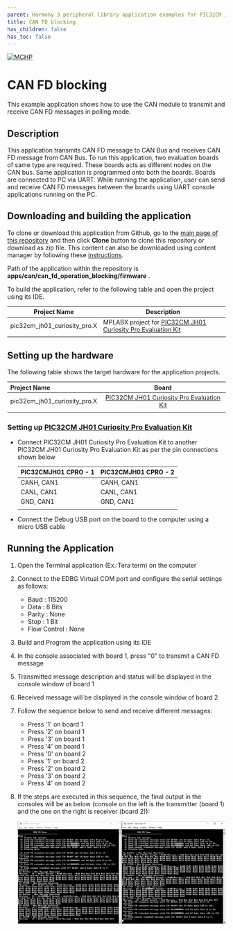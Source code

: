 ```yaml
---
parent: Harmony 3 peripheral library application examples for PIC32CM JH01 family
title: CAN FD blocking
has_children: false
has_toc: false
---
```


[![MCHP](https://www.microchip.com/ResourcePackages/Microchip/assets/dist/images/logo.png)](https://www.microchip.com)

# CAN FD blocking

This example application shows how to use the CAN module to transmit and receive CAN FD messages in polling mode.

## Description

This application transmits CAN FD message to CAN Bus and receives CAN FD message from CAN Bus. To run this application, two evaluation boards of same type are required. These boards acts as different nodes on the CAN bus. Same application is programmed onto both the boards. Boards are connected to PC via UART. While running the application, user can send and receive CAN FD messages between the boards using UART console applications running on the PC.

## Downloading and building the application

To clone or download this application from Github, go to the [main page of this repository](https://github.com/Microchip-MPLAB-Harmony/csp_apps_pic32cm_jh00_jh01) and then click **Clone** button to clone this repository or download as zip file.
This content can also be downloaded using content manager by following these [instructions](https://github.com/Microchip-MPLAB-Harmony/contentmanager/wiki).

Path of the application within the repository is **apps/can/can_fd_operation_blocking/firmware** .

To build the application, refer to the following table and open the project using its IDE.

| Project Name      | Description                                    |
| ----------------- | ---------------------------------------------- |
| pic32cm_jh01_curiosity_pro.X | MPLABX project for [PIC32CM JH01 Curiosity Pro Evaluation Kit]() |
|||

## Setting up the hardware

The following table shows the target hardware for the application projects.

| Project Name| Board|
|:---------|:---------:|
| pic32cm_jh01_curiosity_pro.X | [PIC32CM JH01 Curiosity Pro Evaluation Kit]()
|||

### Setting up [PIC32CM JH01 Curiosity Pro Evaluation Kit]()

- Connect PIC32CM JH01 Curiosity Pro Evaluation Kit to another PIC32CM JH01 Curiosity Pro Evaluation Kit as per the pin connections shown below

    | PIC32CMJH01 CPRO - 1 | PIC32CMJH01 CPRO - 2 |
    | -----------------    | ------------------   |
    | CANH, CAN1           | CANH, CAN1           |
    | CANL, CAN1           | CANL, CAN1           |
    | GND, CAN1            | GND, CAN1            |
    |||

- Connect the Debug USB port on the board to the computer using a micro USB cable

## Running the Application

1. Open the Terminal application (Ex.:Tera term) on the computer
2. Connect to the EDBG Virtual COM port and configure the serial settings as follows:
    - Baud : 115200
    - Data : 8 Bits
    - Parity : None
    - Stop : 1 Bit
    - Flow Control : None
3. Build and Program the application using its IDE
4. In the console associated with board 1, press "0" to transmit a CAN FD message
5. Transmitted message description and status will be displayed in the console window of board 1
6. Received message will be displayed in the console window of board 2
7. Follow the sequence below to send and receive different messages:
    - Press '1' on board 1
    - Press '2' on board 1
    - Press '3' on board 1
    - Press '4' on board 1
    - Press '0' on board 2
    - Press '1' on board 2
    - Press '2' on board 2
    - Press '3' on board 2
    - Press '4' on board 2
8. If the steps are executed in this sequence, the final output in the consoles will be as below (console on the left is the transmitter (board 1) and the one on the right is receiver (board 2)):

    ![output](images/output_can_fd_operation_blocking.png)
